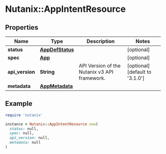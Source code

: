 # Nutanix::AppIntentResource

## Properties

| Name | Type | Description | Notes |
| ---- | ---- | ----------- | ----- |
| **status** | [**AppDefStatus**](AppDefStatus.md) |  | [optional] |
| **spec** | [**App**](App.md) |  | [optional] |
| **api_version** | **String** | API Version of the Nutanix v3 API framework. | [optional][default to &#39;3.1.0&#39;] |
| **metadata** | [**AppMetadata**](AppMetadata.md) |  |  |

## Example

```ruby
require 'nutanix'

instance = Nutanix::AppIntentResource.new(
  status: null,
  spec: null,
  api_version: null,
  metadata: null
)
```

